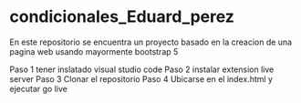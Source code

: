 # condicionales_Eduard_perez
En este repositorio se encuentra un proyecto basado en la creacion de una pagina web usando mayormente bootstrap 5

Paso 1 tener inslatado visual studio code 
Paso 2 instalar extension live server 
Paso 3 Clonar el repositorio 
Paso 4 Ubicarse en el index.html y ejecutar go live
